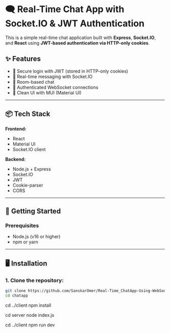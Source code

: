 # 🗨️ Real-Time Chat App with Socket.IO & JWT Authentication

This is a simple real-time chat application built with **Express**, **Socket.IO**, and **React** using **JWT-based authentication via HTTP-only cookies**.

## ✨ Features

- 🔐 Secure login with JWT (stored in HTTP-only cookies)
- 💬 Real-time messaging with Socket.IO
- 📡 Room-based chat
- 🧠 Authenticated WebSocket connections
- 🧼 Clean UI with MUI (Material UI)

---

## 📦 Tech Stack

**Frontend:**

- React
- Material UI
- Socket.IO client

**Backend:**

- Node.js + Express
- Socket.IO
- JWT
- Cookie-parser
- CORS

---

## 🚀 Getting Started

### Prerequisites

- Node.js (v16 or higher)
- npm or yarn

---

## 🖥️ Installation

### 1. Clone the repository:

```bash
git clone https://github.com/SanskarOmer/Real-Time_ChatApp-Using-WebSocket.git
cd chatapp
```

cd ../client
npm install


cd server
node index.js

cd ../client
npm run dev




